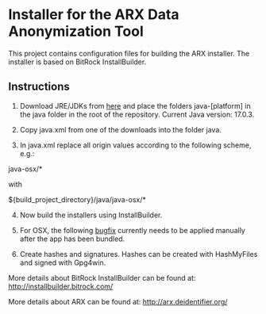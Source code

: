Installer for the ARX Data Anonymization Tool
====

This project contains configuration files for building the ARX installer. The installer is based on BitRock InstallBuilder.

Instructions
----

1. Download JRE/JDKs from [here](https://installbuilder.com/java/) and place the folders java-[platform] in the java folder
in the root of the repository. Current Java version: 17.0.3.

2. Copy java.xml from one of the downloads into the folder java.

3. In java.xml replace all origin values according to the following scheme, e.g.:

<origin>java-osx/*</origin>
 
with
 
<origin>${build_project_directory}/java/java-osx/*</origin>

4. Now build the installers using InstallBuilder.

5. For OSX, the following [bugfix](https://git.eclipse.org/r/#/c/105553/1/features/org.eclipse.equinox.executable.feature/bin/cocoa/macosx/x86_64/Eclipse.app/Contents/Info.plist) currently needs to be applied manually after the app has been bundled.

6. Create hashes and signatures. Hashes can be created with HashMyFiles and signed with Gpg4win.

More details about BitRock InstallBuilder can be found at: http://installbuilder.bitrock.com/   

More details about ARX can be found at: http://arx.deidentifier.org/   